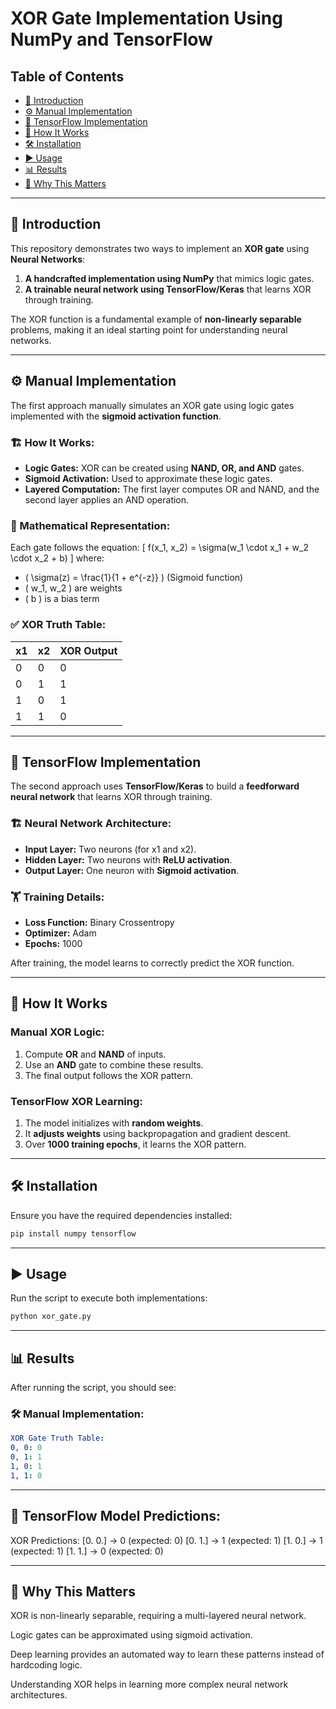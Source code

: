 # XOR Gate Implementation Using NumPy and TensorFlow

## Table of Contents
- [📝 Introduction](#-introduction)
- [⚙️ Manual Implementation](#️-manual-implementation)
- [🤖 TensorFlow Implementation](#-tensorflow-implementation)
- [🔬 How It Works](#-how-it-works)
- [🛠 Installation](#-installation)
- [▶️ Usage](#️-usage)
- [📊 Results](#-results)
- [🌟 Why This Matters](#-why-this-matters)

---

## 📝 Introduction

This repository demonstrates two ways to implement an **XOR gate** using **Neural Networks**:
1. **A handcrafted implementation using NumPy** that mimics logic gates.
2. **A trainable neural network using TensorFlow/Keras** that learns XOR through training.

The XOR function is a fundamental example of **non-linearly separable** problems, making it an ideal starting point for understanding neural networks.

---

## ⚙️ Manual Implementation

The first approach manually simulates an XOR gate using logic gates implemented with the **sigmoid activation function**. 

### 🏗 How It Works:
- **Logic Gates:** XOR can be created using **NAND, OR, and AND** gates.
- **Sigmoid Activation:** Used to approximate these logic gates.
- **Layered Computation:** The first layer computes OR and NAND, and the second layer applies an AND operation.

### 📌 Mathematical Representation:
Each gate follows the equation:
\[
f(x_1, x_2) = \sigma(w_1 \cdot x_1 + w_2 \cdot x_2 + b)
\]
where:
- \( \sigma(z) = \frac{1}{1 + e^{-z}} \) (Sigmoid function)
- \( w_1, w_2 \) are weights
- \( b \) is a bias term

### ✅ XOR Truth Table:
| x1 | x2 | XOR Output |
|----|----|-----------|
| 0  | 0  | 0         |
| 0  | 1  | 1         |
| 1  | 0  | 1         |
| 1  | 1  | 0         |

---

## 🤖 TensorFlow Implementation

The second approach uses **TensorFlow/Keras** to build a **feedforward neural network** that learns XOR through training.

### 🏗 Neural Network Architecture:
- **Input Layer:** Two neurons (for x1 and x2).
- **Hidden Layer:** Two neurons with **ReLU activation**.
- **Output Layer:** One neuron with **Sigmoid activation**.

### 🏋️ Training Details:
- **Loss Function:** Binary Crossentropy
- **Optimizer:** Adam
- **Epochs:** 1000

After training, the model learns to correctly predict the XOR function.

---

## 🔬 How It Works

### Manual XOR Logic:
1. Compute **OR** and **NAND** of inputs.
2. Use an **AND** gate to combine these results.
3. The final output follows the XOR pattern.

### TensorFlow XOR Learning:
1. The model initializes with **random weights**.
2. It **adjusts weights** using backpropagation and gradient descent.
3. Over **1000 training epochs**, it learns the XOR pattern.

---

## 🛠 Installation

Ensure you have the required dependencies installed:

```bash
pip install numpy tensorflow
```

---

## ▶️ Usage

Run the script to execute both implementations:

```bash
python xor_gate.py
```

---

## 📊 Results

After running the script, you should see:

### 🛠 Manual Implementation:
```yaml
XOR Gate Truth Table:
0, 0: 0
0, 1: 1
1, 0: 1
1, 1: 0
```

---

## 🤖 TensorFlow Model Predictions:

XOR Predictions:
[0. 0.] → 0 (expected: 0)
[0. 1.] → 1 (expected: 1)
[1. 0.] → 1 (expected: 1)
[1. 1.] → 0 (expected: 0)

---

## 🌟 Why This Matters

XOR is non-linearly separable, requiring a multi-layered neural network.

Logic gates can be approximated using sigmoid activation.

Deep learning provides an automated way to learn these patterns instead of hardcoding logic.

Understanding XOR helps in learning more complex neural network architectures.


